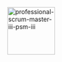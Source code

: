 [<img width="108" height="108" alt="professional-scrum-master-iii-psm-iii" src="https://github.com/user-attachments/assets/c8b6015f-61b3-402f-b7e3-b173b53229e3" />](https://www.credly.com/badges/8f121464-afe5-4bd3-a9ca-0efbe271a782/public_url)
